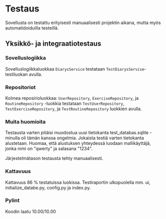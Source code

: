 # Testaus

Sovellusta on testattu erityisesti manuaalisesti projektin aikana, mutta myös automatidoiduilla testeillä.

## Yksikkö- ja integraatiotestaus

### Sovelluslogiikka

Sovelluslogiikkaluokkaa `DiarysService` testataan `TestDiarysServise`-testiluokan avulla.

### Repositoriot

Kolmea reposirioluokkaa: `UserRepository`, `ExerciseRepository`, ja `RoutineRepository` -luokkia testataan `TestUserRepository`, `TestExerciseRepository`, ja `TestRoutineRepository` luokkien avulla. 

### Muita huomioita

Testausta varten pitäisi muodostua uusi tietokanta test_databas.sqlite - minulla oli tämän kanssa ongelmia. Jokaista testiä varten tietokanta alustetaan. Huomaa, että alustuksen yhteydessä luodaan mallikäyttäjä, jonka nimi on "qwerty" ja salasana "1234".

Järjestelmätason testausta tehty manuaalisesti.

### Kattavuus

Kattavuus 86 % testatuissa luokissa. Testiraportin ulkopuolella mm. ui, initialize_databe.py, config.py ja index.py.

### Pylint

Koodin laatu 10.00/10.00

